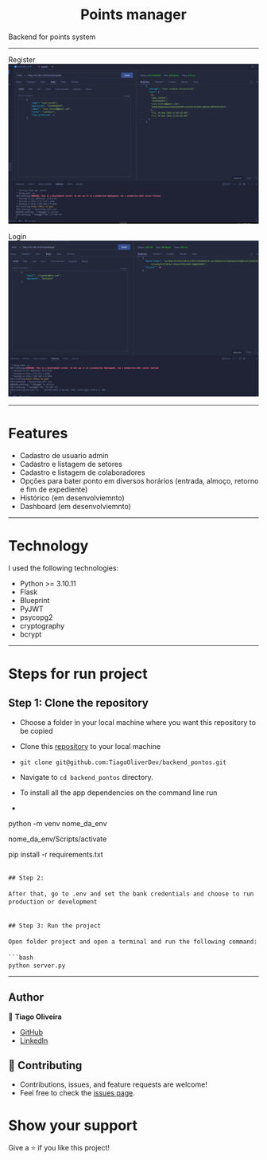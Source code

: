 <h1 align="center">Points manager</h1>

Backend for points system

<hr/>

Register
![background](https://github.com/TiagoOliverDev/backend_pontos/blob/main/images/register.png)

Login
![background](https://github.com/TiagoOliverDev/backend_pontos/blob/main/images/login.png)


<hr/>

# Features 

- Cadastro de usuario admin
- Cadastro e listagem de setores
- Cadastro e listagem de colaboradores
- Opções para bater ponto em diversos horários (entrada, almoço, retorno e fim de expediente)
- Histórico (em desenvolviemnto)
- Dashboard (em desenvolviemnto)

<hr/>

# Technology

I used the following technologies:

- Python >= 3.10.11
- Flask
- Blueprint
- PyJWT
- psycopg2
- cryptography
- bcrypt

<hr/>

# Steps for run project

## Step 1: Clone the repository

- Choose a folder in your local machine where you want this repository to be copied

- Clone this [repository](git@github.com:TiagoOliverDev/backend_pontos.git) to your local machine 
- ```
  git clone git@github.com:TiagoOliverDev/backend_pontos.git
  ```

- Navigate to `cd backend_pontos`  directory.

- To install all the app dependencies on the command line run
- ```
 python -m venv nome_da_env

 nome_da_env/Scripts/activate

 pip install -r requirements.txt

  ``` 

## Step 2: 

After that, go to .env and set the bank credentials and choose to run production or development


## Step 3: Run the project

Open folder project and open a terminal and run the following command:

```bash
python server.py
```


<hr/>


## Author

:man: **Tiago Oliveira**

- [GitHub](https://github.com/TiagoOliverDev/)
- [LinkedIn](https://www.linkedin.com/in/tiago-oliveira-49a2a6205/)

## 🤝 Contributing
- Contributions, issues, and feature requests are welcome!
- Feel free to check the [issues page](https://github.com/TiagoOliverDev/backend_pontos/issues).

# Show your support
Give a ⭐ if you like this project!
